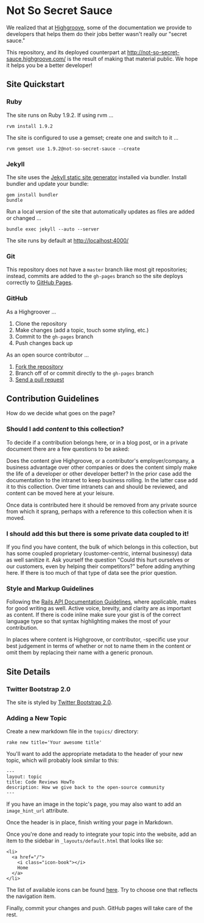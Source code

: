 # Not So Secret Sauce

We realized that at [Highgroove](http://highgroove.com), some of the
documentation we provide to developers that helps them do their jobs better
wasn't really our "secret sauce."

This repository, and its deployed counterpart at
<http://not-so-secret-sauce.highgroove.com/> is the result of making that
material public. We hope it helps you be a better developer!

## Site Quickstart

### Ruby

The site runs on Ruby 1.9.2. If using rvm ...

    rvm install 1.9.2

The site is configured to use a gemset; create one and switch to it ...

    rvm gemset use 1.9.2@not-so-secret-sauce --create

### Jekyll

The site uses the [Jekyll static site
generator](https://github.com/mojombo/jekyll) installed via bundler. Install
bundler and update your bundle:

    gem install bundler
    bundle


Run a local version of the site that automatically updates as files are added
or changed ...

    bundle exec jekyll --auto --server

The site runs by default at <http://localhost:4000/>

### Git

This repository does not have a `master` branch like most git repositories;
instead, commits are added to the `gh-pages` branch so the site deploys
correctly to [GitHub Pages](http://pages.github.com).

### GitHub

As a Highgroover ...

1. Clone the repository
2. Make changes (add a topic, touch some styling, etc.)
3. Commit to the `gh-pages` branch
4. Push changes back up

As an open source contributor ...

1. [Fork the repository](http://help.github.com/fork-a-repo/)
2. Branch off of or commit directly to the `gh-pages` branch
3. [Send a pull request](http://help.github.com/send-pull-requests/)

## Contribution Guidelines

How do we decide what goes on the page?

### Should I add _content_ to this collection?

To decide if a contribution belongs here, or in a blog post, or in a private
document there are a few questions to be asked:

Does the content give Highgroove, or a contributor's employer/company, a
business advantage over other companies or does the content simply make the
life of a developer or other developer better? In the prior case add the
documentation to the intranet to keep business rolling. In the latter case add
it to this collection. Over time intranets can and should be reviewed, and
content can be moved here at your leisure.

Once data is contributed here it should be removed from any private source from
which it sprang, perhaps with a reference to this collection when it is moved.

### I should add this but there is some private data coupled to it!

If you find you have content, the bulk of which belongs in this collection, but
has some coupled proprietary (customer-centric, internal businessy) data as
well sanitize it. Ask yourself the question "Could this hurt ourselves or our
customers, even by helping their competitors?" before adding anything here. If
there is too much of that type of data see the prior question.

### Style and Markup Guidelines

Following the [Rails API Documentation
Guidelines](http://guides.rubyonrails.org/api_documentation_guidelines.html),
where applicable, makes for good writing as well. Active voice, brevity, and
clarity are as important as content. If there is code inline make sure your
gist is of the correct language type so that syntax highlighting makes the most
of your contribution.

In places where content is Highgroove, or contributor, -specific use your best
judgement in terms of whether or not to name them in the content or omit them
by replacing their name with a generic pronoun.

## Site Details

### Twitter Bootstrap 2.0

The site is styled by [Twitter Bootstrap
2.0](http://twitter.github.com/bootstrap/).

### Adding a New Topic

Create a new markdown file in the `topics/` directory:

    rake new title='Your awesome title'

You'll want to add the appropriate metadata to the header of your new topic,
which will probably look similar to this:

```
---
layout: topic
title: Code Reviews HowTo
description: How we give back to the open-source community
---
```

If you have an image in the topic's page, you may also want to add an
`image_hint_url` attribute.

Once the header is in place, finish writing your page in Markdown.

Once you're done and ready to integrate your topic into the website, add an
item to the sidebar in `_layouts/default.html` that looks like so:

```
<li>
  <a href="/">
    <i class="icon-book"></i>
    Home
  </a>
</li>
```

The list of available icons can be found
[here](http://twitter.github.com/bootstrap/base-css.html#icons). Try to choose
one that reflects the navigation item.

Finally, commit your changes and push. GitHub pages will take care of the rest.
